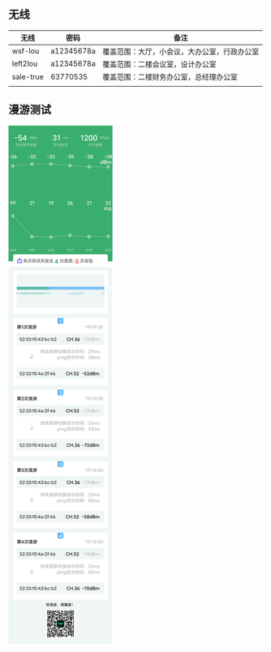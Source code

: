 ## 无线





| 无线      | 密码       | 备注                                         |
| --------- | ---------- | -------------------------------------------- |
| wsf-lou   | a12345678a | 覆盖范围：大厅，小会议，大办公室，行政办公室 |
| left2lou  | a12345678a | 覆盖范围：二楼会议室，设计办公室             |
| sale-true | 63770535   | 覆盖范围：二楼财务办公室，总经理办公室       |
|           |            |                                              |



## 漫游测试

![](./网络/imgs/漫游测试.jpg)